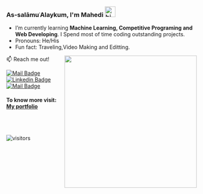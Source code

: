 ### As-salāmuʿAlaykum, I'm Mahedi <img src="https://user-images.githubusercontent.com/1303154/88677602-1635ba80-d120-11ea-84d8-d263ba5fc3c0.gif" width="28px" alt="hi">




<!-- - 🔭 I’m currently working on ... -->
- I’m currently learning **Machine Learning, Competitive Programing and Web Developing**. I Spend most of time coding outstanding projects.
- Pronouns: He/His
- Fun fact: Traveling,Video Making and Editting.
<img src="https://github-readme-stats.vercel.app/api?username=syedmahedi&amp;&amp;show_icons=true&amp;title_color=ffffff&amp;icon_color=39d353&amp;text_color=daf7dc&amp;bg_color=0d1117" style="max-width:100%;" width="350" align="right">
<!-- - 👯 I’m looking to collaborate on ...
- 🤔 I’m looking for help with... -->
<!-- - 💬 Ask me about ... -->


<!-- - How to reach me: [LinkedIn](https://www.linkedin.com/in/syed-mahedi-hasen-aa07201b7) -->


:mailbox: Reach me out!

[![Mail Badge](https://img.shields.io/badge/-syedmahedi-c0392b?style=flat&labelColor=c0392b&logo=gmail&logoColor=white)](mailto:syedmahedihasen207@gmail.com)
[![Linkedin Badge](https://img.shields.io/badge/-mahedi-0e76a8?style=flat&labelColor=0e76a8&logo=linkedin&logoColor=white)](https://www.linkedin.com/in/syed-mahedi-hasen-aa07201b7/) 
[![Mail Badge](https://img.shields.io/badge/-@syedmahedihasen-e84393?style=flat&labelColor=e84393&logo=instagram&logoColor=white)](https://instagram.com/syedmahedihasen)


#### To know more visit:  [My portfolio](https://syedmahedi.github.io/portfolio.com/)

<br><br>

![visitors](https://visitor-badge.glitch.me/badge?page_id=syedmahedi.syedmahedi)
